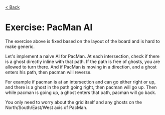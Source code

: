[< Back](../README.md)

# Exercise: PacMan AI

The exercise above is fixed based on the layout of the board and is hard to make generic.

Let's implement a naive AI for PacMan. At each intersection, check if there is a ghost directly inline with that path.
If the path is free of ghosts, you are allowed to turn there. And if PacMan is moving in a direction, and a ghost enters
his path, then pacman will reverse.

For example if pacman is at an intersection and can go either right or up, and there is a ghost in the path going right,
then pacman will go up. Then while pacman is going up, a ghost enters that path, pacman will go back.

You only need to worry about the grid itself and any ghosts on the North/South/East/West axis of PacMan.
